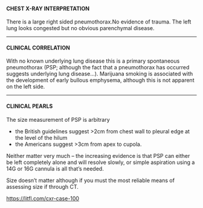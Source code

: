 #### CHEST X-RAY INTERPRETATION

There is a large right sided pneumothorax.No evidence of trauma. The left lung looks congested but no obvious parenchymal disease.

---------------
#### CLINICAL CORRELATION

With no known underlying lung disease this is a primary spontaneous pneumothorax (PSP; although the fact that a pneumothorax has occurred suggests underlying lung disease…). Marijuana smoking is associated with the development of early bullous emphysema, although this is not apparent on the left side.

---------------
#### CLINICAL PEARLS

The size measurement of PSP is arbitrary
* the British guidelines suggest >2cm from chest wall to pleural edge at the level of the hilum
* the Americans suggest >3cm from apex to cupola.

Neither matter very much – the increasing evidence is that PSP can either be left completely alone and will resolve slowly, or simple aspiration using a 14G or 16G cannula is all that’s needed. 

Size doesn’t matter although if you must the most reliable means of assessing size if through CT.


<https://litfl.com/cxr-case-100>
